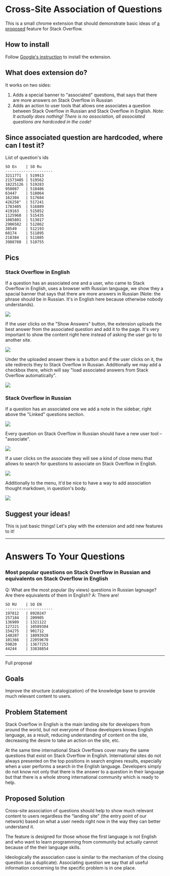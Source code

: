 # Cross-Site Association of Questions

This is a small chrome extension that should demonstrate basic ideas of [a proposed](http://meta.ru.stackoverflow.com/questions/2983/) feature for Stack Overflow.

## How to install

Follow [Google's instruction](https://developer.chrome.com/extensions/getstarted#unpacked) to install the extension.

## What does extension do?

It works on two sides:

 1. Adds a special banner to "associated" questions, that says that there are more answers on Stack Overflow in Russian
 2. Adds an action to user tools that allows one associates a question between Stack Overflow in Russian and Stack Overflow in English. _Note: It actually does nothing! There is no association, all associated questions are hardcoded in the code!_
 
## Since associated question are hardcoded, where can I test it?
 
 List of question's ids
 
    SO En    | SO Ru
    ---------------------
    3211771  | 519913
    21573405 | 519562 
    18225126 | 519283
    950087   | 518486
    63447    | 518064
    162304   | 517684
    426258"  | 517241
    1783405  | 516889
    419163   | 515852
    1125968  | 515435
    1085801  | 513017
    2906582  | 512862
    38549    | 512193
    60174    | 511895
    218384   | 511085
    3988788  | 510755
 
## Pics
 
### Stack Overflow in English
 
If a question has an associated one and a user, who came to Stack Overflow in English, uses a browser with Russian language, we show they a spacial banner that says that there are more answers in Russian (Note: the phrase should be in Russian. It's in English here because otherwise nobody understands). 
 
 ![](http://i.stack.imgur.com/vb8eC.png)
 
If the user clicks on the "Show Answers" button, the extension uploads the best answer from the associated question and add it to the page. It's very important to show the content right here instead of asking the user go to to another site.
 
 ![](http://i.stack.imgur.com/aZDCD.png)
 
Under the uploaded answer there is a button and if the user clicks on it, the site redirects they to Stack Overflow in Russian. Additionally we may add a checkbox there, which will say "load associated answers from Stack Overflow automatically".
 
 ![](http://i.stack.imgur.com/tsx8q.jpg)
 
 
### Stack Overflow in Russian
  
If a question has an associated one we add a note in the sidebar, right above the "Linked" questions section.

 ![](http://i.stack.imgur.com/Jl6Ax.jpg)
 
Every question on Stack Overflow in Russian should have a new user tool – "associate".

![](http://i.stack.imgur.com/bNwTf.jpg)

If a user clicks on the associate they will see a kind of close menu that allows to search for questions to associate on Stack Overflow in English.

![](http://i.stack.imgur.com/JDmWR.png)

Additionally to the menu, it'd be nice to have a way to add association thought markdown, in question's body.

![](http://i.stack.imgur.com/LoOWy.jpg)


## Suggest your ideas! 
 
This is just basic things! Let's play with the extension and add new features to it!

---

# Answers To Your Questions

### Most popular questions on Stack Overflow in Russian and equivalents on Stack Overflow in English

Q: What are the most popular (by views) questions in Russian lagnuage? Are there equivalents of them in English?
A: There are! 

    SO RU    | SO EN
    ---------------------
    197812   | 8920247
    257184   | 209905
    136909   | 1321122
    127221   | 10589304
    154275   | 901712
    148287   | 18093928
    101366   | 22059670
    59820    | 13677253    
    44244    | 33838854
    
---

Full proposal

## Goals

Improve the structure (catalogization) of the knowledge base to provide much relevant content to users.

## Problem Statement

Stack Overflow in English is the main landing site for developers from around the world, but not everyone of those developers knows English language, as a result, reducing understanding of content on the site, decreasing the desire to take an action on the site, etc.

At the same time international Stack Overflows cover many the same questions that exist on Stack Overflow in English. International sites do not always presented on the top positions in search engines results, especially when a user performs a search in the English language. Developers simply do not know not only that there is the answer to a question in their language but that there is a whole strong international community which is ready to help.

## Proposed Solution

Cross–site association of questions should help to show much relevant content to users regardless the “landing site" (the entry point of our network) based on what a user needs right now in the way they can better understand it.

The feature is designed for those whose the first language is not English and who want to learn programming from community but actually cannot because of the their language skills.

Ideologically the association case is similar to the mechanism of the closing question (as a duplicate). Associating question we say that all useful information concerning to the specific problem is in one place.

